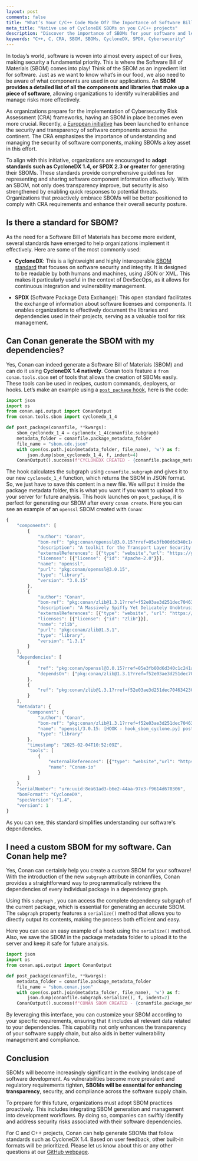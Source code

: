 ```yaml
---
layout: post
comments: false
title: "What’s Your C/C++ Code Made Of? The Importance of Software Bill of Materials"
meta_title: "Native use of CycloneDX SBOMs on you C/C++ projects"
description: "Discover the importance of SBOMs for your software and learn how to easily generate them using Conan"
keywords: "C++, C, CRA, SBOM, SBOMs, CycloneDX, SPDX, Cybersecurity"
---
```


In today’s world, software is woven into almost every aspect of our lives, making security a fundamental priority. This 
is where the Software Bill of Materials (SBOM) comes into play! Think of the SBOM as an ingredient list for software. 
Just as we want to know what’s in our food, we also need to be aware of what components are used in our applications. 
An **SBOM provides a detailed list of all the components and libraries that make up a piece of software**, allowing 
organizations to identify vulnerabilities and manage risks more effectively. 

As organizations prepare for the implementation of Cybersecurity Risk Assessment (CRA) frameworks, having an SBOM in 
place becomes even more crucial. Recently, a [European initiative](https://www.european-cyber-resilience-act.com/) has been launched to enhance the security and 
transparency of software components across the continent. The CRA emphasizes the importance of understanding and 
managing the security of software components, making SBOMs a key asset in this effort.

To align with this initiative, organizations are encouraged to **adopt standards such as CycloneDX 1.4, or SPDX 2.3 or 
greater** for generating their SBOMs. These standards provide comprehensive guidelines for representing and sharing 
software component information effectively. With an SBOM, not only does transparency improve, but security is also 
strengthened by enabling quick responses to potential threats. Organizations that proactively embrace SBOMs will be 
better positioned to comply with CRA requirements and enhance their overall security posture.

## Is there a standard for SBOM?

As the need for a Software Bill of Materials has become more evident, several standards have emerged to help 
organizations implement it effectively. Here are some of the most commonly used:

* **CycloneDX**: This is a lightweight and highly interoperable [SBOM standard](https://cyclonedx.org/docs/1.4/json/) that 
focuses on software security and integrity. It is designed to be readable by both humans and machines, using JSON or 
XML.  This makes it particularly useful in the context of DevSecOps, as it allows for continuous integration and 
vulnerability management.

* **SPDX** (Software Package Data Exchange): This open standard facilitates the exchange of information about software 
licenses and components. It enables organizations to effectively document the libraries and dependencies used in their 
projects, serving as a valuable tool for risk management.

## Can Conan generate the SBOM with my dependencies?

Yes, Conan can indeed generate a Software Bill of Materials (SBOM) and can do it using **CycloneDX 1.4 natively**. Conan 
tools feature a `from conan.tools.sbom` set of tools that allows the creation of SBOMs easily. These tools can be used 
in recipes, custom commands, deployers, or hooks. 
Let’s make an example using a [`post_package` hook](https://docs.conan.io/2/reference/extensions/hooks.html), here is the code:

```python
import json
import os
from conan.api.output import ConanOutput
from conan.tools.sbom import cyclonedx_1_4

def post_package(conanfile, **kwargs):
    sbom_cyclonedx_1_4 = cyclonedx_1_4(conanfile.subgraph)
    metadata_folder = conanfile.package_metadata_folder
    file_name = "sbom.cdx.json"
    with open(os.path.join(metadata_folder, file_name), 'w') as f:
        json.dump(sbom_cyclonedx_1_4, f, indent=4)
    ConanOutput().success(f"CYCLONEDX CREATED - {conanfile.package_metadata_folder}")
```

The hook calculates the subgraph using `conanfile.subgraph` and gives it to our new `cyclonedx_1_4` function, which returns
the SBOM in JSON format. So, we just have to save this content in a new file. We will put it inside the package metadata folder,
this is what you want if you want to upload it to your server for future analysis. 
This hook launches on `post_package`, it is perfect for generating our SBOM after every `conan create`. Here you can see
an example of an `openssl`  SBOM created with `Conan`:

```javascript
{
    "components": [
        {
            "author": "Conan",
            "bom-ref": "pkg:conan/openssl@3.0.15?rref=05e3fb00d6d340c1c241a7347f0a9ec9",
            "description": "A toolkit for the Transport Layer Security (TLS) and Secure Sockets Layer (SSL) protocols",
            "externalReferences": [{"type": "website","url": "https://github.com/openssl/openssl"}],
            "licenses": [{"license": {"id": "Apache-2.0"}}],
            "name": "openssl",
            "purl": "pkg:conan/openssl@3.0.15",
            "type": "library",
            "version": "3.0.15"
        },
        {
            "author": "Conan",
            "bom-ref": "pkg:conan/zlib@1.3.1?rref=f52e03ae3d251dec704634230cd806a2",
            "description": "A Massively Spiffy Yet Delicately Unobtrusive Compression Library (Also Free, Not to Mention Unencumbered by Patents)",
            "externalReferences": [{"type": "website", "url": "https://zlib.net"}],
            "licenses": [{"license": {"id": "Zlib"}}],
            "name": "zlib",
            "purl": "pkg:conan/zlib@1.3.1",
            "type": "library",
            "version": "1.3.1"
        }
    ],
    "dependencies": [
        {
            "ref": "pkg:conan/openssl@3.0.15?rref=05e3fb00d6d340c1c241a7347f0a9ec9",
            "dependsOn": ["pkg:conan/zlib@1.3.1?rref=f52e03ae3d251dec704634230cd806a2"]
        },
        {
            "ref": "pkg:conan/zlib@1.3.1?rref=f52e03ae3d251dec704634230cd806a2"
        }
    ],
    "metadata": {
        "component": {
            "author": "Conan",
            "bom-ref": "pkg:conan/zlib@1.3.1?rref=f52e03ae3d251dec704634230cd806a2",
            "name": "openssl/3.0.15: [HOOK - hook_sbom_cyclone.py] post_package()",
            "type": "library"
        },
        "timestamp": "2025-02-04T10:52:09Z",
        "tools": [
            {
                "externalReferences": [{"type": "website","url": "https://github.com/conan-io/conan"}],
                "name": "Conan-io"
            }
        ]
    },
    "serialNumber": "urn:uuid:8ea61ad3-b6e2-44aa-97e3-f9614d670306",
    "bomFormat": "CycloneDX",
    "specVersion": "1.4",
    "version": 1
}
```

As you can see, this standard simplifies understanding our software's dependencies.

## I need a custom SBOM for my software. Can Conan help me?

Yes, Conan can certainly help you create a custom SBOM for your software! With the introduction of the new `subgraph` 
attribute in conanfiles, Conan provides a straightforward way to programmatically retrieve the dependencies of every individual 
package in a dependency graph.

Using this `subgraph` , you can access the complete dependency subgraph of the current package, which is essential for 
generating an accurate SBOM. The `subgraph` property features a `serialize()`  method that allows you to directly output its 
contents, making the process both efficient and easy.

Here you can see an easy example of a hook using the `serialize()` method. Also, we save the SBOM in the package metadata folder 
to upload it to the server and keep it safe for future analysis.

```python
import json
import os
from conan.api.output import ConanOutput

def post_package(conanfile, **kwargs):
    metadata_folder = conanfile.package_metadata_folder
    file_name = "sbom.conan.json"
    with open(os.path.join(metadata_folder, file_name), 'w') as f:
        json.dump(conanfile.subgraph.serialize(), f, indent=2)
    ConanOutput().success(f"CONAN SBOM CREATED - {conanfile.package_metadata_folder}")
```

By leveraging this interface, you can customize your SBOM according to your specific requirements, ensuring that it 
includes all relevant data related to your dependencies. This capability not only enhances the transparency of your 
software supply chain, but also aids in better vulnerability management and compliance.

## Conclusion

SBOMs will become increasingly significant in the evolving landscape of software development. As vulnerabilities become 
more prevalent and regulatory requirements tighten, **SBOMs will be essential for enhancing transparency**, security, 
and compliance across the software supply chain.

To prepare for this future, organizations must adopt SBOM practices proactively. This includes integrating SBOM 
generation and management into development workflows. By doing so, companies can swiftly identify and address security 
risks associated with their software dependencies. 

For C and C++ projects, Conan can help generate SBOMs that follow standards such as CycloneDX 1.4. Based on user feedback, other built-in 
formats will be prioritized. Please let us know about this or any other questions at our [GitHub webpage](https://github.com/conan-io/conan/issues).
